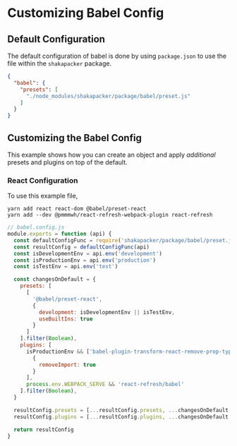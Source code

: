 # Customizing Babel Config

## Default Configuration
The default configuration of babel is done by using `package.json` to use the file within the `shakapacker` package.

```json
{
  "babel": {
    "presets": [
      "./node_modules/shakapacker/package/babel/preset.js"
    ]
  }
}
```

## Customizing the Babel Config
This example shows how you can create an object and apply _additional_ presets and plugins on top of the default.

### React Configuration
To use this example file,

```
yarn add react react-dom @babel/preset-react
yarn add --dev @pmmmwh/react-refresh-webpack-plugin react-refresh
```

```js
// babel.config.js
module.exports = function (api) {
  const defaultConfigFunc = require('shakapacker/package/babel/preset.js')
  const resultConfig = defaultConfigFunc(api)
  const isDevelopmentEnv = api.env('development')
  const isProductionEnv = api.env('production')
  const isTestEnv = api.env('test')

  const changesOnDefault = {
    presets: [
      [
        '@babel/preset-react',
        {
          development: isDevelopmentEnv || isTestEnv,
          useBuiltIns: true
        } 
      ]
    ].filter(Boolean),
    plugins: [
      isProductionEnv && ['babel-plugin-transform-react-remove-prop-types', 
        { 
          removeImport: true 
        }
      ],
      process.env.WEBPACK_SERVE && 'react-refresh/babel'
    ].filter(Boolean),
  }

  resultConfig.presets = [...resultConfig.presets, ...changesOnDefault.presets]
  resultConfig.plugins = [...resultConfig.plugins, ...changesOnDefault.plugins ]

  return resultConfig
}
```
